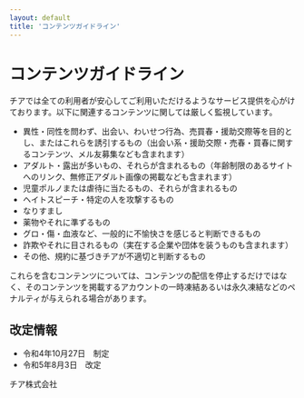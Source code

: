 ```yaml
---
layout: default
title: 'コンテンツガイドライン'
---
```


# コンテンツガイドライン
チアでは全ての利用者が安心してご利用いただけるようなサービス提供を心がけております。以下に関連するコンテンツに関しては厳しく監視しています。

 - 異性・同性を問わず、出会い、わいせつ⾏為、売買春・援助交際等を⽬的とし、またはこれらを誘引するもの（出会い系・援助交際・売春・買春に関するコンテンツ、メル友募集なども含まれます）
 - アダルト・露出が多いもの、それらが含まれるもの（年齢制限のあるサイトへのリンク、無修正アダルト画像の掲載なども含まれます）
 - 児童ポルノまたは虐待に当たるもの、それらが含まれるもの
 - ヘイトスピーチ・特定の人を攻撃するもの
 - なりすまし
 - 薬物やそれに準ずるもの
 - グロ・傷・血液など、一般的に不愉快さを感じると判断できるもの
 - 詐欺やそれに目されるもの（実在する企業や団体を装うものも含まれます）
 - その他、規約に基づきチアが不適切と判断するもの

これらを含むコンテンツについては、コンテンツの配信を停止するだけではなく、そのコンテンツを掲載するアカウントの一時凍結あるいは永久凍結などのペナルティが与えられる場合があります。

## 改定情報
* 令和4年10月27日　制定
* 令和5年8月3日　改定

チア株式会社